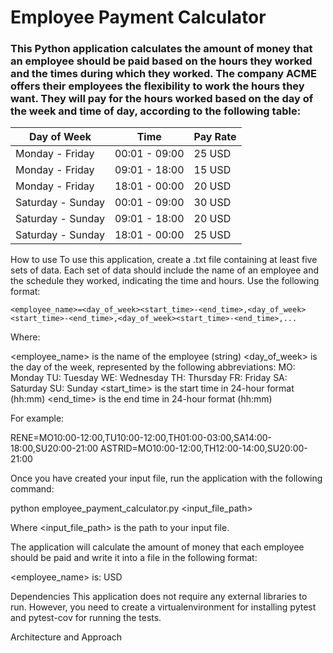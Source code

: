 # Employee Payment Calculator

### This Python application calculates the amount of money that an employee should be paid based on the hours they worked and the times during which they worked. The company ACME offers their employees the flexibility to work the hours they want. They will pay for the hours worked based on the day of the week and time of day, according to the following table:

| Day of Week | Time | Pay Rate |
| --- | --- | --- |
| Monday - Friday | 00:01 - 09:00 | 25 USD |
| Monday - Friday | 09:01 - 18:00 | 15 USD |
| Monday - Friday | 18:01 - 00:00 | 20 USD |
| Saturday - Sunday | 00:01 - 09:00 | 30 USD |
| Saturday - Sunday | 09:01 - 18:00 | 20 USD |
| Saturday - Sunday | 18:01 - 00:00 | 25 USD |

How to use
To use this application, create a .txt file containing at least five sets of data. Each set of data should include the name of an employee and the schedule they worked, indicating the time and hours. Use the following format:

```
<employee_name>=<day_of_week><start_time>-<end_time>,<day_of_week><start_time>-<end_time>,<day_of_week><start_time>-<end_time>,...
```
Where:

<employee_name> is the name of the employee (string)
<day_of_week> is the day of the week, represented by the following abbreviations:
MO: Monday
TU: Tuesday
WE: Wednesday
TH: Thursday
FR: Friday
SA: Saturday
SU: Sunday
<start_time> is the start time in 24-hour format (hh:mm)
<end_time> is the end time in 24-hour format (hh:mm)

For example:

RENE=MO10:00-12:00,TU10:00-12:00,TH01:00-03:00,SA14:00-18:00,SU20:00-21:00
ASTRID=MO10:00-12:00,TH12:00-14:00,SU20:00-21:00

Once you have created your input file, run the application with the following command:


python employee_payment_calculator.py <input_file_path>

Where <input_file_path> is the path to your input file.

The application will calculate the amount of money that each employee should be paid and write it into a file in the following format:

<employee_name> is: <amount> USD

Dependencies
This application does not require any external libraries to run. However, you need to create a virtualenvironment for installing pytest and pytest-cov for running the tests. 

Architecture and Approach
